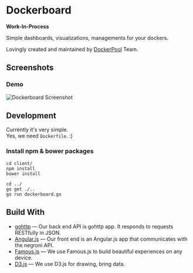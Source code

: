 
# Dockerboard

**Work-In-Process**

Simple dashboards, visualizations, managements for your dockers.

Lovingly created and maintained by [DockerPool][] Team.


## Screenshots

### Demo

![Dockerboard Screenshot](https://github.com/dockerboard/dockerboard/blob/master/screenshots/2-demo.gif?raw=true)

## Development

Currently it's very simple.   
Yes, we need `Dockerfile`. :)


### Install npm & bower packages

```
cd client/
npm install
bower install

cd ../
go get ./..
go run dockerboard.go
```


## Build With

- [gohttp](https://github.com/gohttp) &mdash; Our back end API is gohttp app. It responds to requests RESTfully in JSON.
- [Angular.js](https://www.angularjs.org/) &mdash; Our front end is an Angular.js app that communicates with the negroni API.
- [Famous.js](http://famo.us/) &mdash;  We use Famous.js to build beautiful experiences on any device.
- [D3.js](http://d3js.org/) &mdash; We use D3.js for drawing, bring data.


[DockerPool]: http://dockerpool.com/
